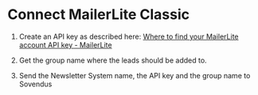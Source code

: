 # Connect MailerLite Classic

1. Create an API key as described here: [Where to find your MailerLite account API key - MailerLite](https://www.mailerlite.com/help/where-to-find-the-mailerlite-api-key-groupid-and-documentation#classic/api-key)

2. Get the group name where the leads should be added to.

3. Send the Newsletter System name, the API key and the group name to Sovendus

